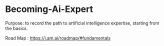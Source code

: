 # Becoming-Ai-Expert
Purpose: to record the path to artificial intelligence expertise, starting from the basics.

Road Map : 
https://i.am.ai/roadmap/#fundamentals
